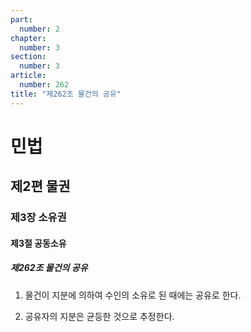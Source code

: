 ```yaml
---
part:
  number: 2
chapter:
  number: 3
section:
  number: 3
article:
  number: 262
title: "제262조 물건의 공유"
---
```

# 민법

## 제2편 물권

### 제3장 소유권

#### 제3절 공동소유

##### 제262조 물건의 공유

1. 물건이 지분에 의하여 수인의 소유로 된 때에는 공유로 한다.

2. 공유자의 지분은 균등한 것으로 추정한다.
